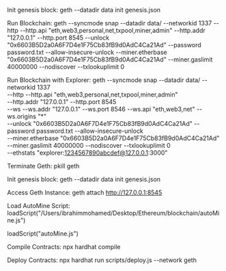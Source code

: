 
Init genesis block:
geth --datadir data init genesis.json

Run Blockchain:
geth --syncmode snap --datadir data/ --networkid 1337 --http --http.api "eth,web3,personal,net,txpool,miner,admin" --http.addr "127.0.0.1" --http.port 8545 --unlock "0x6603B5D2a0A6F7D4e1F75Cb83fB9d0AdC4Ca21Ad" --password password.txt --allow-insecure-unlock --miner.etherbase "0x6603B5D2a0A6F7D4e1F75Cb83fB9d0AdC4Ca21Ad" --miner.gaslimit 40000000 --nodiscover --txlookuplimit 0

Run Blockchain with Explorer:
geth --syncmode snap --datadir data/ --networkid 1337 \
--http --http.api "eth,web3,personal,net,txpool,miner,admin" \
--http.addr "127.0.0.1" --http.port 8545 \
--ws --ws.addr "127.0.0.1" --ws.port 8546 --ws.api "eth,web3,net" --ws.origins "*" \
--unlock "0x6603B5D2a0A6F7D4e1F75Cb83fB9d0AdC4Ca21Ad" --password password.txt --allow-insecure-unlock \
--miner.etherbase "0x6603B5D2a0A6F7D4e1F75Cb83fB9d0AdC4Ca21Ad" --miner.gaslimit 40000000 --nodiscover --txlookuplimit 0 \
--ethstats "explorer:1234567890abcdef@127.0.0.1:3000"

Terminate Geth:
pkill geth

Init genesis block:
geth --datadir data init genesis.json

Access Geth Instance:
geth attach http://127.0.0.1:8545
 
Load AutoMine Script:
loadScript("/Users/ibrahimmohamed/Desktop/Ethereum/blockchain/autoMine.js")
<!-- loadScript("/Users/ibrahimgomaa/Desktop/Study/Blockchain/Ethereum-2/autoMine.js") -->
loadScript("autoMine.js")


Compile Contracts:
npx hardhat compile

Deploy Contracts:
npx hardhat run scripts/deploy.js --network geth
